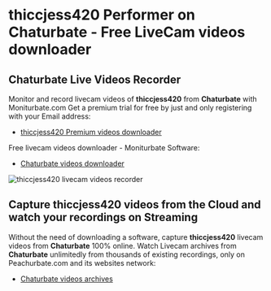 # thiccjess420 Performer on Chaturbate - Free LiveCam videos downloader

## Chaturbate Live Videos Recorder

Monitor and record livecam videos of **thiccjess420** from **Chaturbate** with Moniturbate.com
Get a premium trial for free by just and only registering with your Email address:
* [thiccjess420 Premium videos downloader](https://moniturbate.com/request-demo-licence-key.html)

Free livecam videos downloader - Moniturbate Software:
* [Chaturbate videos downloader](https://moniturbate.com/moniturbate-download-software.html)

![thiccjess420 livecam videos recorder](https://peachurnet.com/templates/moniturbate-software.png)


## Capture thiccjess420 videos from the Cloud and watch your recordings on Streaming

Without the need of downloading a software, capture **thiccjess420** livecam videos from **Chaturbate** 100% online.
Watch Livecam archives from **Chaturbate** unlimitedly from thousands of existing recordings, only on Peachurbate.com and its websites network:
* [Chaturbate videos archives](https://peachurnet.com/)